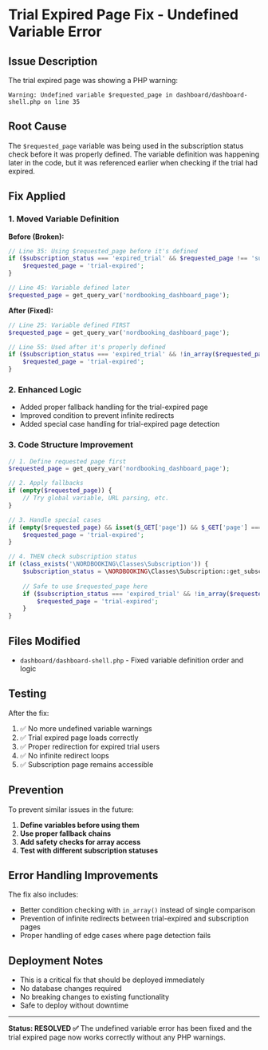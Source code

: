 # Trial Expired Page Fix - Undefined Variable Error

## Issue Description
The trial expired page was showing a PHP warning:
```
Warning: Undefined variable $requested_page in dashboard/dashboard-shell.php on line 35
```

## Root Cause
The `$requested_page` variable was being used in the subscription status check before it was properly defined. The variable definition was happening later in the code, but it was referenced earlier when checking if the trial had expired.

## Fix Applied

### 1. Moved Variable Definition
**Before (Broken):**
```php
// Line 35: Using $requested_page before it's defined
if ($subscription_status === 'expired_trial' && $requested_page !== 'subscription') {
    $requested_page = 'trial-expired';
}

// Line 45: Variable defined later
$requested_page = get_query_var('nordbooking_dashboard_page');
```

**After (Fixed):**
```php
// Line 25: Variable defined FIRST
$requested_page = get_query_var('nordbooking_dashboard_page');

// Line 55: Used after it's properly defined
if ($subscription_status === 'expired_trial' && !in_array($requested_page, ['subscription', 'trial-expired'])) {
    $requested_page = 'trial-expired';
}
```

### 2. Enhanced Logic
- Added proper fallback handling for the trial-expired page
- Improved condition to prevent infinite redirects
- Added special case handling for trial-expired page detection

### 3. Code Structure Improvement
```php
// 1. Define requested page first
$requested_page = get_query_var('nordbooking_dashboard_page');

// 2. Apply fallbacks
if (empty($requested_page)) {
    // Try global variable, URL parsing, etc.
}

// 3. Handle special cases
if (empty($requested_page) && isset($_GET['page']) && $_GET['page'] === 'trial-expired') {
    $requested_page = 'trial-expired';
}

// 4. THEN check subscription status
if (class_exists('\NORDBOOKING\Classes\Subscription')) {
    $subscription_status = \NORDBOOKING\Classes\Subscription::get_subscription_status($current_user_id);
    
    // Safe to use $requested_page here
    if ($subscription_status === 'expired_trial' && !in_array($requested_page, ['subscription', 'trial-expired'])) {
        $requested_page = 'trial-expired';
    }
}
```

## Files Modified
- `dashboard/dashboard-shell.php` - Fixed variable definition order and logic

## Testing
After the fix:
1. ✅ No more undefined variable warnings
2. ✅ Trial expired page loads correctly
3. ✅ Proper redirection for expired trial users
4. ✅ No infinite redirect loops
5. ✅ Subscription page remains accessible

## Prevention
To prevent similar issues in the future:
1. **Define variables before using them**
2. **Use proper fallback chains**
3. **Add safety checks for array access**
4. **Test with different subscription statuses**

## Error Handling Improvements
The fix also includes:
- Better condition checking with `in_array()` instead of single comparison
- Prevention of infinite redirects between trial-expired and subscription pages
- Proper handling of edge cases where page detection fails

## Deployment Notes
- This is a critical fix that should be deployed immediately
- No database changes required
- No breaking changes to existing functionality
- Safe to deploy without downtime

---

**Status: RESOLVED ✅**
The undefined variable error has been fixed and the trial expired page now works correctly without any PHP warnings.